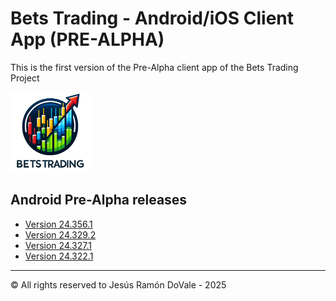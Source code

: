 # Bets Trading  - Android/iOS Client App (PRE-ALPHA)

This is the first version of the Pre-Alpha client app of the Bets Trading Project


<img src="logo.png?raw=true" alt="Bets Trading" width="128" height="128">


## Android Pre-Alpha releases
- [Version 24.356.1](https://github.com/jesusramondovale/BetsTrading-Client/releases/download/24.356.1/app-release-24.356.1.apk)
- [Version 24.329.2](https://github.com/jesusramondovale/BetsTrading-Client/releases/download/24.329.2/app-release-24.329.2.apk)
- [Version 24.327.1](https://github.com/jesusramondovale/BetsTrading-Client/releases/download/24.327.1/app-release-24.327.1.apk)
- [Version 24.322.1](https://github.com/jesusramondovale/BetsTrading-Client/releases/download/24.322.1/app-release-24.322.1.apk)

__________________________________________________________________________________
© All rights reserved to Jesús Ramón DoVale - 2025
